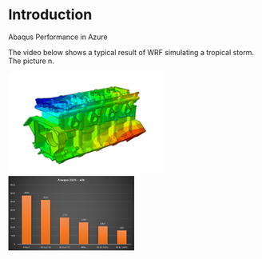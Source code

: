 # Introduction
Abaqus Performance in Azure


The video below shows a typical result of WRF simulating a tropical storm. The picture n.

![After processing](https://github.com/schoenemeyer/abaqus-2016-in-Azure/blob/master/zylinder.gif)
<img src="https://github.com/schoenemeyer/abaqus-2016-in-Azure/blob/master/abaqus-s2b.png" width="252">
